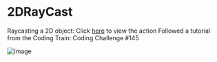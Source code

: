 # 2DRayCast
Raycasting a 2D object: Click [here](https://akashsamlal.github.io/2DRayCast/index.html) to view the action
Followed a tutorial from the Coding Train: Coding Challenge #145

![image](https://user-images.githubusercontent.com/43329669/75648688-d1643100-5c1e-11ea-81cb-f781b686bcda.png)

